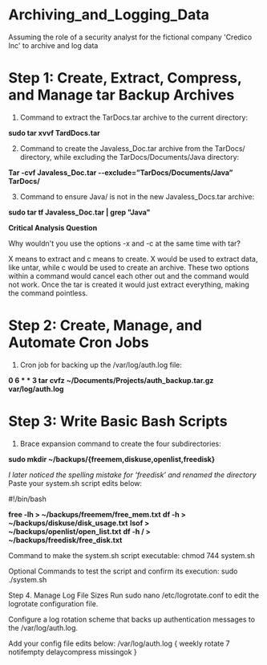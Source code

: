 # Archiving_and_Logging_Data
Assuming the role of a security analyst for the fictional company 'Credico Inc' to archive and log data

# Step 1: Create, Extract, Compress, and Manage tar Backup Archives

1. Command to extract the TarDocs.tar archive to the current directory:

**sudo tar xvvf TardDocs.tar**

2. Command to create the Javaless_Doc.tar archive from the TarDocs/ directory, while excluding the TarDocs/Documents/Java directory:

**Tar -cvf Javaless_Doc.tar --exclude=”TarDocs/Documents/Java” TarDocs/**

3. Command to ensure Java/ is not in the new Javaless_Docs.tar archive: 

**sudo tar tf Javaless_Doc.tar | grep "Java"**

**Critical Analysis Question**

Why wouldn't you use the options -x and -c at the same time with tar?

X means to extract and c means to create. X would be used to extract data, like untar, while c would be used to create an archive. These two options within a command would cancel each other out and the command would not work. Once the tar is created it would just extract everything, making the command pointless.

# Step 2: Create, Manage, and Automate Cron Jobs

1. Cron job for backing up the /var/log/auth.log file:

**0 6 * * 3 tar cvfz ~/Documents/Projects/auth_backup.tar.gz var/log/auth.log**

# Step 3: Write Basic Bash Scripts

1. Brace expansion command to create the four subdirectories:

**sudo mkdir ~/backups/{freemem,diskuse,openlist,freedisk}**

*I later noticed the spelling mistake for ‘freedisk’ and renamed the directory*
Paste your system.sh script edits below:

#!/bin/bash

**free -lh > ~/backups/freemem/free_mem.txt**
**df -h > ~/backups/diskuse/disk_usage.txt**
**lsof > ~/backups/openlist/open_list.txt**
**df -h / > ~/backups/freedisk/free_disk.txt**

Command to make the system.sh script executable: chmod 744 system.sh

Optional
Commands to test the script and confirm its execution: sudo ./system.sh


Step 4. Manage Log File Sizes
Run sudo nano /etc/logrotate.conf to edit the logrotate configuration file.

 Configure a log rotation scheme that backs up authentication messages to the /var/log/auth.log.


Add your config file edits below:
/var/log/auth.log {
    weekly
    rotate 7
    notifempty
    delaycompress
    missingok
}  
